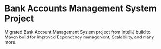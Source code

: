 # Bank Accounts Management System Project

Migrated Bank Account Management System project from IntelliJ build to Maven build for improved Dependency management, Scalability, and many more.
